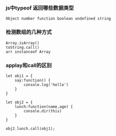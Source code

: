 <!--
 * @Author: your name
 * @Date: 2021-03-06 15:27:54
 * @LastEditTime: 2021-03-06 15:56:09
 * @LastEditors: Please set LastEditors
 * @Description: In User Settings Edit
 * @FilePath: /interview/questions/day06/README.md
-->

### js中typeof 返回哪些数据类型
```
Object number function boolean undefined string 
```
### 检测数组的几种方式
```
Array.isArray()
toString.call()
arr instanceof Array
```
### applay和call的区别
```
let obj1 = {
    say:function() {
        console.log('hello')
    }
}

let obj2 = {
    lunch:function(name,age) {
        console.dir(this)
    }
}

obj2.lunch.call(obj1);
```

